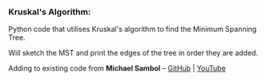 ### Kruskal's Algorithm:

Python code that utilises Kruskal's algorithm to find the Minimum Spanning Tree.

Will sketch the MST and print the edges of the tree in order they are added.


Adding to existing code from **Michael Sambol** – [GitHub](https://github.com/msambol/dsa/blob/master/minimum_spanning_trees/kruskals.py) | [YouTube](https://www.youtube.com/@MichaelSambol)
